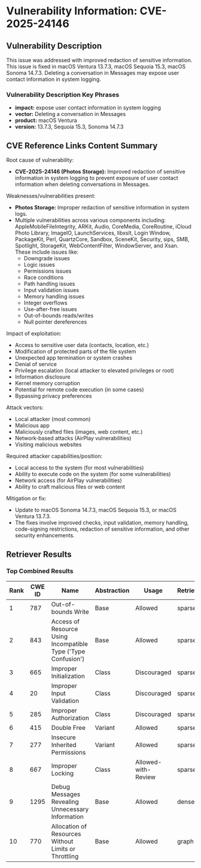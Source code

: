 # Vulnerability Information: CVE-2025-24146

## Vulnerability Description
This issue was addressed with improved redaction of sensitive information. This issue is fixed in macOS Ventura 13.7.3, macOS Sequoia 15.3, macOS Sonoma 14.7.3. Deleting a conversation in Messages may expose user contact information in system logging.

### Vulnerability Description Key Phrases
- **impact:** expose user contact information in system logging
- **vector:** Deleting a conversation in Messages
- **product:** macOS Ventura
- **version:** 13.7.3, Sequoia 15.3, Sonoma 14.7.3

## CVE Reference Links Content Summary
Root cause of vulnerability:
- **CVE-2025-24146 (Photos Storage):** Improved redaction of sensitive information in system logging to prevent exposure of user contact information when deleting conversations in Messages.

Weaknesses/vulnerabilities present:
- **Photos Storage:** Improper redaction of sensitive information in system logs.
- Multiple vulnerabilities across various components including: AppleMobileFileIntegrity, ARKit, Audio, CoreMedia, CoreRoutine, iCloud Photo Library, ImageIO, LaunchServices, libxslt, Login Window, PackageKit, Perl, QuartzCore, Sandbox, SceneKit, Security, sips, SMB, Spotlight, StorageKit, WebContentFilter, WindowServer, and Xsan. These include issues like:
    - Downgrade issues
    - Logic issues
    - Permissions issues
    - Race conditions
    - Path handling issues
    - Input validation issues
    - Memory handling issues
    - Integer overflows
    - Use-after-free issues
    - Out-of-bounds reads/writes
    - Null pointer dereferences

Impact of exploitation:
- Access to sensitive user data (contacts, location, etc.)
- Modification of protected parts of the file system
- Unexpected app termination or system crashes
- Denial of service
- Privilege escalation (local attacker to elevated privileges or root)
- Information disclosure
- Kernel memory corruption
- Potential for remote code execution (in some cases)
- Bypassing privacy preferences

Attack vectors:
- Local attacker (most common)
- Malicious app
- Maliciously crafted files (images, web content, etc.)
- Network-based attacks (AirPlay vulnerabilities)
- Visiting malicious websites

Required attacker capabilities/position:
- Local access to the system (for most vulnerabilities)
- Ability to execute code on the system (for some vulnerabilities)
- Network access (for AirPlay vulnerabilities)
- Ability to craft malicious files or web content

Mitigation or fix:
- Update to macOS Sonoma 14.7.3, macOS Sequoia 15.3, or macOS Ventura 13.7.3.
- The fixes involve improved checks, input validation, memory handling, code-signing restrictions, redaction of sensitive information, and other security enhancements.

## Retriever Results

### Top Combined Results

| Rank | CWE ID | Name | Abstraction | Usage  | Retrievers | Individual Scores |
|------|--------|------|-------------|-------|------------|-------------------|
| 1 | 787 | Out-of-bounds Write | Base | Allowed | sparse | 0.082 |
| 2 | 843 | Access of Resource Using Incompatible Type ('Type Confusion') | Base | Allowed | sparse | 0.079 |
| 3 | 665 | Improper Initialization | Class | Discouraged | sparse | 0.076 |
| 4 | 20 | Improper Input Validation | Class | Discouraged | sparse | 0.071 |
| 5 | 285 | Improper Authorization | Class | Discouraged | sparse | 0.071 |
| 6 | 415 | Double Free | Variant | Allowed | sparse | 0.071 |
| 7 | 277 | Insecure Inherited Permissions | Variant | Allowed | sparse | 0.070 |
| 8 | 667 | Improper Locking | Class | Allowed-with-Review | sparse | 0.069 |
| 9 | 1295 | Debug Messages Revealing Unnecessary Information | Base | Allowed | dense | 0.443 |
| 10 | 770 | Allocation of Resources Without Limits or Throttling | Base | Allowed | graph | 0.003 |

